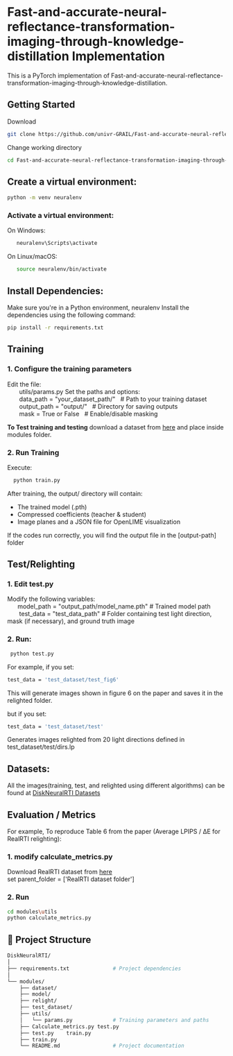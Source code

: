 # Fast-and-accurate-neural-reflectance-transformation-imaging-through-knowledge-distillation Implementation
This is a PyTorch implementation of Fast-and-accurate-neural-reflectance-transformation-imaging-through-knowledge-distillation. 

## Getting Started
Download  
```bash
git clone https://github.com/univr-GRAIL/Fast-and-accurate-neural-reflectance-transformation-imaging-through-knowledge-distillation.git

```
Change working directory
```bash
cd Fast-and-accurate-neural-reflectance-transformation-imaging-through-knowledge-distillation
```
## Create a virtual environment:   
```bash
python -m venv neuralenv  
```
### Activate a virtual environment:  
On Windows: 
```bash
   neuralenv\Scripts\activate  
```
On Linux/macOS:  
```bash
   source neuralenv/bin/activate  
```
## Install Dependencies:   
Make sure you're in a Python environment, neuralenv
Install the dependencies using the following command:    
```bash    
pip install -r requirements.txt  
```
## Training
###  1. Configure the training parameters
   Edit the file:  
   &nbsp;&nbsp;&nbsp;&nbsp;&nbsp;&nbsp; utils/params.py
Set the paths and options:  
&nbsp;&nbsp;&nbsp;&nbsp;&nbsp;&nbsp; data_path   = "your_dataset_path/"  &nbsp; # Path to your training dataset  
&nbsp;&nbsp;&nbsp;&nbsp;&nbsp;&nbsp; output_path = "output/"          &nbsp;    # Directory for saving outputs  
&nbsp;&nbsp;&nbsp;&nbsp;&nbsp;&nbsp; mask = True or False  &nbsp; # Enable/disable masking

**To Test training and testing** download a dataset from [here](https://univr-my.sharepoint.com/:f:/g/personal/tinsaegebrechristos_dulecha_univr_it/EkVPviXq86VGjixc6Ti18SoBdkKTOeaWqBlQzV09rpdHfg?e=cY54V6) and place inside modules folder.
### 2.  Run Training  
   Execute:  
   ```bash
     python train.py
   ```  
After training, the output/ directory will contain:
- The trained model (.pth) 
- Compressed coefficients (teacher & student)
- Image planes and a JSON file for OpenLIME visualization

If the codes run correctly, you will find the output file in the [output-path] folder  

## Test/Relighting  
### 1. **Edit** test.py   
Modify the following variables:  
&nbsp;&nbsp;&nbsp;&nbsp;&nbsp;&nbsp;model_path = "output_path/model_name.pth" # Trained model path  
&nbsp;&nbsp;&nbsp;&nbsp;&nbsp;&nbsp; test_data = "test_data_path"  # Folder containing test light direction, mask (if necessary), and ground truth image

### 2. Run:  
```bash
 python test.py  
```  

For example, if you set: 
```bash 
test_data = 'test_dataset/test_fig6'
```
This will generate images shown in figure 6 on the paper and saves it in the relighted folder. 

but if you set:
```bash 
test_data = 'test_dataset/test'
``` 
Generates images relighted from 20 light directions defined in test_dataset/test/dirs.lp



## Datasets:

All the images(training, test, and relighted using different algorithms) can be found at 
[DiskNeuralRTI Datasets](https://univr-my.sharepoint.com/my?id=%2Fpersonal%2Ftinsaegebrechristos%5Fdulecha%5Funivr%5Fit%2FDocuments%2Fdatasets&viewid=23a4d494%2D5c4d%2D4800%2D8a0f%2D56d3734699cd)


##  Evaluation / Metrics
For example, To reproduce Table 6 from the paper (Average LPIPS / ΔE for RealRTI relighting):

### 1. modify calculate_metrics.py
 Download RealRTI dataset from [here](https://univr-my.sharepoint.com/my?id=%2Fpersonal%2Ftinsaegebrechristos%5Fdulecha%5Funivr%5Fit%2FDocuments%2Fdatasets&viewid=23a4d494%2D5c4d%2D4800%2D8a0f%2D56d3734699cd)  
 set parent_folder = ['RealRTI dataset folder']
 
### 2. Run
``` bash
cd modules\utils
python calculate_metrics.py
```
## 📁 Project Structure

```bash
DiskNeuralRTI/
│
├── requirements.txt              # Project dependencies
│
└── modules/                 
    ├── dataset/                   
    ├── model/
    ├── relight/                  
    ├── test_dataset/  
    ├── utils/
    │   └── params.py             # Training parameters and paths
    ├── Calculate_metrics.py test.py 
    ├── test.py    train.py   
    ├── train.py               
    └── README.md                 # Project documentation





